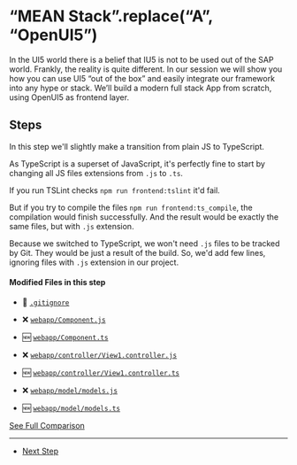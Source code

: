 # “MEAN Stack”.replace(“A”, “OpenUI5”)
  
In the UI5 world there is a belief that IU5 is not to be used out of the SAP world. Frankly, the reality is quite different.
In our session we will show you how you can use UI5 “out of the box” and easily integrate our framework into any hype or stack.
We’ll build a modern full stack App from scratch, using OpenUI5 as frontend layer.

## Steps

In this step we'll slightly make a transition from plain JS to TypeScript.

As TypeScript is a superset of JavaScript, it's perfectly fine to start by changing all JS files extensions from ``.js`` to ``.ts``.

If you run TSLint checks ```npm run frontend:tslint``` it'd fail.

But if you try to compile the files ``npm run frontend:ts_compile``, the compilation would finish successfully. And the result would be exactly the same files, but with ``.js`` extension.

Because we switched to TypeScript, we won't need ``.js`` files to be tracked by Git. They would be just a result of the build. So, we'd add few lines, ignoring files with ``.js`` extension in our project.

#### Modified Files in this step

- :small_orange_diamond: [```.gitignore```](https://github.com/d3xter666/ui5con-2019-mean-stack-with-ui5/compare/03_frontend_typescript_configurations...04_frontend_switch_to_typescript#diff-a084b794bc0759e7a6b77810e01874f2)
- :x: [```webapp/Component.js```](https://github.com/d3xter666/ui5con-2019-mean-stack-with-ui5/compare/03_frontend_typescript_configurations...04_frontend_switch_to_typescript#diff-277e8143a585951bea531be6a6f5bc6c)
- :new: [```webapp/Component.ts```](https://github.com/d3xter666/ui5con-2019-mean-stack-with-ui5/compare/03_frontend_typescript_configurations...04_frontend_switch_to_typescript#diff-bb94977854ee0b590bc7d86c5a8a718d)

- :x: [``` webapp/controller/View1.controller.js ```](https://github.com/d3xter666/ui5con-2019-mean-stack-with-ui5/compare/03_frontend_typescript_configurations...04_frontend_switch_to_typescript#diff-20200b8df03d11b32f8beb841a234b4b)
- :new: [``` webapp/controller/View1.controller.ts ```](https://github.com/d3xter666/ui5con-2019-mean-stack-with-ui5/compare/03_frontend_typescript_configurations...04_frontend_switch_to_typescript#diff-3844c0d509dc360fa3e6fa72c04a8c43)

- :x: [``` webapp/model/models.js ```](https://github.com/d3xter666/ui5con-2019-mean-stack-with-ui5/compare/03_frontend_typescript_configurations...04_frontend_switch_to_typescript#diff-fd5660de3aecee8c5e28d76a9cf8842c)
- :new: [``` webapp/model/models.ts ```](https://github.com/d3xter666/ui5con-2019-mean-stack-with-ui5/compare/03_frontend_typescript_configurations...04_frontend_switch_to_typescript#diff-dc797b2b3f470fec76fd96e2f85c9fe5)


[See Full Comparison](https://github.com/d3xter666/ui5con-2019-mean-stack-with-ui5/compare/03_frontend_typescript_configurations...04_frontend_switch_to_typescript)

---
- [Next Step](https://github.com/d3xter666/ui5con-2019-mean-stack-with-ui5/tree/04_1_switch_to_typescript)
